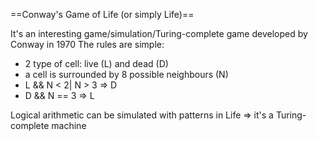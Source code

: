 ==Conway's Game of Life (or simply Life)==

It's an interesting game/simulation/Turing-complete game developed by Conway in 1970
The rules are simple:
- 2 type of cell: live (L) and dead (D)
- a cell is surrounded by 8 possible neighbours (N)
- L && N < 2| N > 3 => D
- D && N == 3 => L

Logical arithmetic can be simulated with patterns in Life => it's a Turing-complete machine
